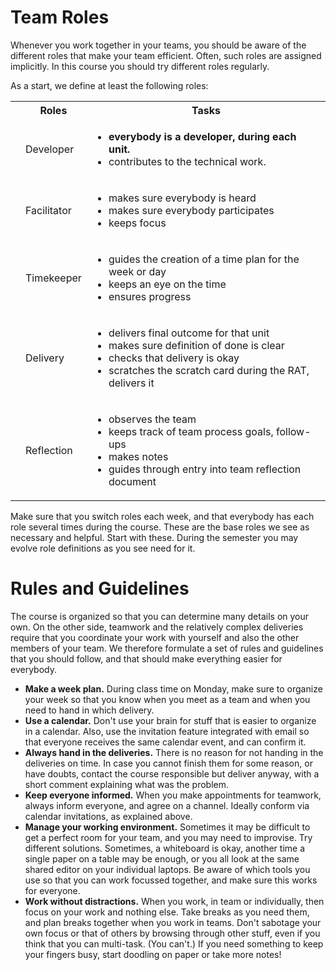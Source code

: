 # Team Roles

Whenever you work together in your teams, you should be aware of the different roles that make your team efficient. 
Often, such roles are assigned implicitly. 
In this course you should try different roles regularly.

As a start, we define at least the following roles:


<div>
<table class="table">
  <tr>
    <th></th>
    <th>Roles</th>
    <th>Tasks</th>
  </tr>
  <tr>
  <tr>
  	<td><i class="fas fa-user-cog"></i></td>
    <td>Developer </td>
    <td><ul><li><strong>everybody is a developer, during each unit.</strong></li><li>contributes to the technical work.</li></td>
  </tr>
  <tr>
  <td><i class="fas fa-users"></i></td>
    <td>Facilitator </td>
    <td>
    	<ul>
    		<li>makes sure everybody is heard</li>
    		<li>makes sure everybody participates</li>
    		<li>keeps focus</li>
    	</ul>
    </td>
  </tr>
  <tr>
  <td><i class="fas fa-user-clock"></i></td>
    <td>Timekeeper </td>
    <td>
        <ul>
    	<li>guides the creation of a time plan for the week or day</li>
    	<li>keeps an eye on the time</li>
    	<li>ensures progress</li>
    	</ul>
    </td>
  </tr>
  <tr>
  <td><i class="fas fa-user-check"></i></td>
    <td>Delivery </td>
    <td>
    	<ul>
    		<li>delivers final outcome for that unit</li>
    		<li>makes sure definition of done is clear</li>
    		<li>checks that delivery is okay</li>
    		<li>scratches the scratch card during the RAT, delivers it</li>
    	</ul>
    </td>
  </tr>
  <tr>
  <td><i class="fas fa-user-edit"></i></td>
    <td>Reflection </td>
    <td>
    	<ul>
    		<li>observes the team</li>
    		<li>keeps track of team process goals, follow-ups</li>
    		<li>makes notes</li>
    		<li>guides through entry into team reflection document</li>
    	</ul>
    </td>
  </tr>
</table>
</div>


Make sure that you switch roles each week, and that everybody has each role several times during the course.
These are the base roles we see as necessary and helpful. Start with these. 
During the semester you may evolve role definitions as you see need for it.


# Rules and Guidelines

The course is organized so that you can determine many details on your own. On the other side, teamwork and the relatively complex deliveries require that you coordinate your work with yourself and also the other members of your team. We therefore formulate a set of rules and guidelines that you should follow, and that should make everything easier for everybody.

* **Make a week plan.** During class time on Monday, make sure to organize your week so that you know when you meet as a team and when you need to hand in which delivery. 
* **Use a calendar.** Don't use your brain for stuff that is easier to organize in a calendar. Also, use the invitation feature integrated with email so that everyone receives the same calendar event, and can confirm it. 
* **Always hand in the deliveries.** There is no reason for not handing in the deliveries on time. In case you cannot finish them for some reason, or have doubts, contact the course responsible but deliver anyway, with a short comment explaining what was the problem. 
* **Keep everyone informed.** When you make appointments for teamwork, always inform everyone, and agree on a channel. Ideally conform via calendar invitations, as explained above. 
* **Manage your working environment.** Sometimes it may be difficult to get a perfect room for your team, and you may need to improvise. Try different solutions. Sometimes, a whiteboard is okay, another time a single paper on a table may be enough, or you all look at the same shared editor on your individual laptops. Be aware of which tools you use so that you can work focussed together, and make sure this works for everyone.
* **Work without distractions.** When you work, in team or individually, then focus on your work and nothing else. Take breaks as you need them, and plan breaks together when you work in teams. Don't sabotage your own focus or that of others by browsing through other stuff, even if you think that you can multi-task. (You can't.) If you need something to keep your fingers busy, start doodling on paper or take more notes! 





